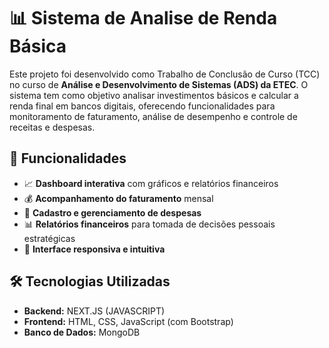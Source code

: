 # 📊 Sistema de Analise de Renda Básica

Este projeto foi desenvolvido como Trabalho de Conclusão de Curso (TCC) no curso de **Análise e Desenvolvimento de Sistemas (ADS) da ETEC**. O sistema tem como objetivo analisar investimentos básicos e calcular a renda final em bancos digitais, oferecendo funcionalidades para monitoramento de faturamento, análise de desempenho e controle de receitas e despesas.

## 🚀 Funcionalidades
- 📈 **Dashboard interativa** com gráficos e relatórios financeiros  
- 💰 **Acompanhamento do faturamento** mensal  
- 📝 **Cadastro e gerenciamento de despesas**  
- 📊 **Relatórios financeiros** para tomada de decisões pessoais estratégicas  
- 📱 **Interface responsiva e intuitiva**  

## 🛠️ Tecnologias Utilizadas
- **Backend:** NEXT.JS (JAVASCRIPT)  
- **Frontend:** HTML, CSS, JavaScript (com Bootstrap)  
- **Banco de Dados:** MongoDB  
